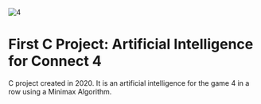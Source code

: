 <p href="https://imgbb.com/"><img src="https://i.ibb.co/QpdJHy7/4.png" alt="4" border="0" class="center"></p>

# First C Project: Artificial Intelligence for Connect 4

C project created in 2020. It is an artificial intelligence for the game 4 in a row using a Minimax Algorithm.



<br>

